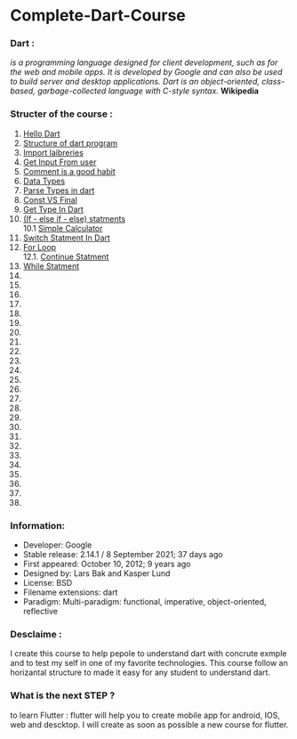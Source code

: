 # Complete-Dart-Course

### Dart : 
*is a programming language designed for client development, such as for the web and mobile apps. It is developed by Google and can also be used to build server and desktop applications. Dart is an object-oriented, class-based, garbage-collected language with C-style syntax.* __Wikipedia__

### Structer of the course :
1. [Hello Dart](https://github.com/ahbarabdellah/Complete-Dart-Course/blob/main/1.%20hello%20world.dart)<br>
2. [Structure of dart program](https://github.com/ahbarabdellah/Complete-Dart-Course/blob/main/2.%20simple%20dart%20program.dart)<br>
3. [Import laibreries](https://github.com/ahbarabdellah/Complete-Dart-Course/blob/main/3.%20import%20core%20package.dart)<br>
4. [Get Input From user](https://github.com/ahbarabdellah/Complete-Dart-Course/blob/main/4.%20get%20input%20from%20user.dart)<br>
5. [Comment is a good habit](https://github.com/ahbarabdellah/Complete-Dart-Course/blob/main/5.%20write%20comment.dart)<br>
6. [Data Types](https://github.com/ahbarabdellah/Complete-Dart-Course/blob/main/6.%20data%20Types.dart)<br>
7. [Parse Types in dart](https://github.com/ahbarabdellah/Complete-Dart-Course/blob/main/7.%20parse%20type.dart)<br>
8. [Const VS Final](https://github.com/ahbarabdellah/Complete-Dart-Course/blob/main/8.%20const%20vs%20final%20.dart)<br>
9. [Get Type In Dart](https://github.com/ahbarabdellah/Complete-Dart-Course/blob/main/9.%20check%20the%20type%20.dart)<br>
10. [(If - else if - else) statments](https://github.com/ahbarabdellah/Complete-Dart-Course/blob/main/10.%20if%20-%20else%20if%20-%20else%20.dart) <br>
10.1 [Simple Calculator](https://github.com/ahbarabdellah/Complete-Dart-Course/blob/main/10.1.%20%20simple%20calculator.dart)<br>
11. [Switch Statment In Dart](https://github.com/ahbarabdellah/Complete-Dart-Course/blob/main/11.%20switch%20steatment.dart)<br>
12. [For Loop](https://github.com/ahbarabdellah/Complete-Dart-Course/blob/main/12.%20for%20loop%20in%20.dart)<br>
12.1. [Continue Statment](https://github.com/ahbarabdellah/Complete-Dart-Course/blob/main/12.1%20continue.dart)<br>
13. [While Statment](https://github.com/ahbarabdellah/Complete-Dart-Course/blob/main/13.%20while%20statment.dart)<br>
14. []() <br>
15. []() <br>
16. []() <br>
17. [](https://github.com/ahbarabdellah/Complete-Dart-Course/blob/main/17.%20string%20.dart)<br>
18. [](https://github.com/ahbarabdellah/Complete-Dart-Course/blob/main/18.%20Boolean.dart)<br>
19. [](https://github.com/ahbarabdellah/Complete-Dart-Course/blob/main/19.%20map%20.dart)<br>
20. [](https://github.com/ahbarabdellah/Complete-Dart-Course/blob/main/20.%20interface%20.dart)<br>
21. [](https://github.com/ahbarabdellah/Complete-Dart-Course/blob/main/21.%20classes%20%26%20constructer.dart)<br>
22. <br>
23. []()<br>
24. []()<br>
25. []()<br>
26. []()<br>
27. []()<br>
28. []()<br>
29. []()<br>
30. []()<br>
31. []()<br>
32. []()<br>
33. []()<br>
34. []()<br>
35. []()<br>
36. []()<br>
37. []()<br>
38. []()<br>



### Information:
- Developer: Google
- Stable release: 2.14.1 / 8 September 2021; 37 days ago
- First appeared: October 10, 2012; 9 years ago
- Designed by: Lars Bak and Kasper Lund
- License: BSD
- Filename extensions: dart
- Paradigm: Multi-paradigm: functional, imperative, object-oriented, reflective


### Desclaime :
I create this course to help pepole to understand dart with concrute exmple and to test my self in one of my favorite technologies. This course follow an horizantal structure to made it easy for any student to understand dart.


### What is the next STEP ? 
to learn Flutter : flutter will help you to create mobile app for android, IOS, web and descktop. I will create as soon as possible a new course for flutter.
